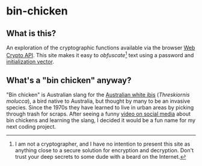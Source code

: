 # bin-chicken

## What is this?

An exploration of the cryptographic functions available via the browser [Web Crypto API](https://developer.mozilla.org/en-US/docs/Web/API/Web_Crypto_API). This site makes it easy to _obfuscate_[^1] text using a password and [initialization vector](https://en.wikipedia.org/wiki/Initialization_vector).

[^1]: I am not a cryptographer, and I have no intention to present this site as anything close to a secure solution for encryption and decryption. Don't trust your deep secrets to some dude with a beard on the Internet.

## What's a "bin chicken" anyway?

"Bin chicken" is Australian slang for the [Australian white ibis](https://en.wikipedia.org/wiki/Australian_white_ibis) (_Threskiornis molucca_), a bird native to Australia, but thought by many to be an invasive species. Since the 1970s they have learned to live in urban areas by picking through trash for scraps. After seeing a funny [video on social media](https://www.tiktok.com/@mrsamcotton/video/7069683642993347845?is_from_webapp=v1&item_id=7069683642993347845) about bin chickens and learning the slang, I decided it would be a fun name for my next coding project.
